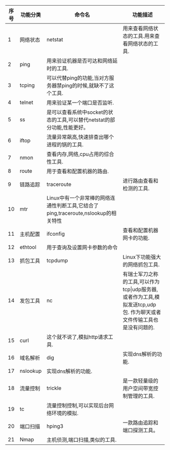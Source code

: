 | 序号 | 功能分类 | 命令名                                                       | 功能描述                                                     |
| ---- | -------- | ------------------------------------------------------------ | ------------------------------------------------------------ |
| 1    | 网络状态 | netstat                                                      | 用来查看网络状态的工具.用来查看网络状态的工具.               |
| 2    | ping     | 用来验证机器是否可达和网络延时的工具.                        |                                                              |
| 3    | tcping   | 可以代替ping的功能,当对方服务器禁ping的时候,就缺不了这个工具. |                                                              |
| 4    | telnet   | 用来验证某一个端口是否监听.                                  |                                                              |
| 5    | ss       | 是可以查看系统中socket的状态的工具,可以替代netstat的部分功能,性能更好。 |                                                              |
| 6    | iftop    | 流量异常飙高,快速排查出哪个进程的锅的工具.                   |                                                              |
| 7    | nmon     | 查看内存,网络,cpu占用的综合性工具.                           |                                                              |
| 8    | route    | 用于查看和配置机器的路由.                                    |                                                              |
| 9    | 链路追踪 | traceroute                                                   | 进行路由查看和检测的工具.                                    |
| 10   | mtr      | Linux中有一个非常棒的网络连通性判断工具,它结合了ping,traceroute,nslookup的相关特性 |                                                              |
| 11   | 主机配置 | ifconfig                                                     | 查看和配置机器网卡的功能.                                    |
| 12   | ethtool  | 用于查询及设置网卡参数的命令                                 |                                                              |
| 13   | 抓包工具 | tcpdump                                                      | Linux下功能强大的网络抓包工具.                               |
| 14   | 发包工具 | nc                                                           | 有瑞士军刀之称的工具,可以作为tcp\|udp服务器,或者作为工具,模拟发送tcp,udp包. 作为聊天或者文件传输工具也是没有问题的. |
| 15   | curl     | 这个就不说了,模拟http请求工具.                               |                                                              |
| 16   | 域名解析 | dig                                                          | 实现dns解析的功能.                                           |
| 17   | nslookup | 实现dns解析的功能.                                           |                                                              |
| 18   | 流量控制 | trickle                                                      | 是一款轻量级的用户空间带宽控制管理的工具.                    |
| 19   | tc       | 流量控制控制,可以实现后台网络环境的模拟.                     |                                                              |
| 20   | 端口扫描 | hping3                                                       | 一款路由追踪和端口探测工具。                                 |
| 21   | Nmap     | 主机侦测,端口扫描,类似的工具.                                |                                                              |